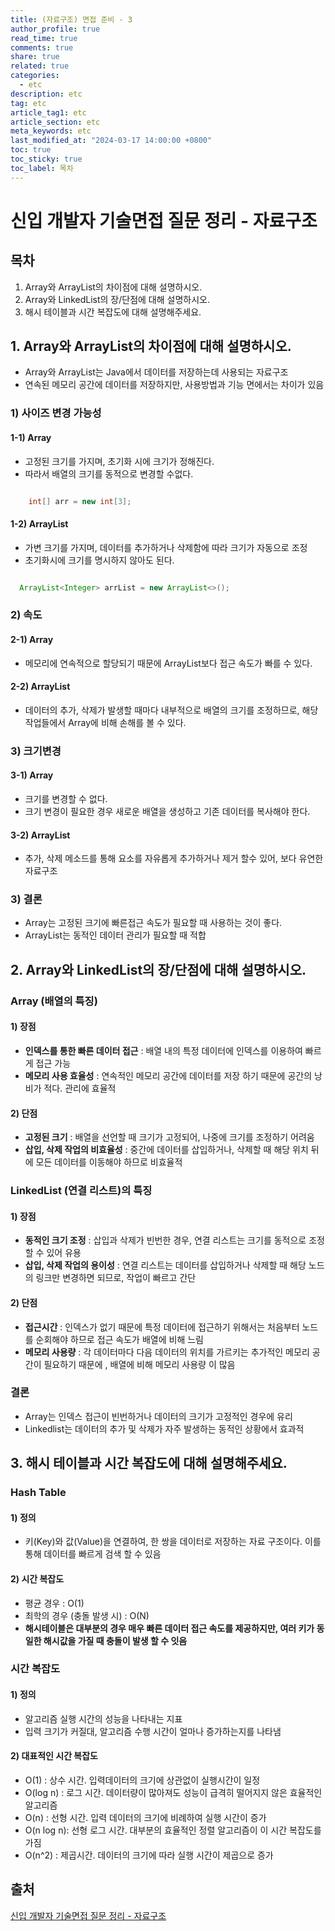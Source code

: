 ```yaml
---
title: (자료구조) 면접 준비 - 3
author_profile: true
read_time: true
comments: true
share: true
related: true
categories:
  - etc
description: etc
tag: etc
article_tag1: etc
article_section: etc
meta_keywords: etc
last_modified_at: "2024-03-17 14:00:00 +0800"
toc: true
toc_sticky: true
toc_label: 목차
---
```


# 신입 개발자 기술면접 질문 정리 - 자료구조

## 목차

1. Array와 ArrayList의 차이점에 대해 설명하시오.
2. Array와 LinkedList의 장/단점에 대해 설명하시오.
3. 해시 테이블과 시간 복잡도에 대해 설명해주세요.

## 1. Array와 ArrayList의 차이점에 대해 설명하시오.

- Array와 ArrayList는 Java에서 데이터를 저장하는데 사용되는 자료구조
- 연속된 메모리 공간에 데이터를 저장하지만, 사용방법과 기능 면에서는 차이가 있음

### 1) 사이즈 변경 가능성

#### 1-1) Array

- 고정된 크기를 가지며, 초기화 시에 크기가 정해진다.
- 따라서 배열의 크기를 동적으로 변경할 수없다.

```java

    int[] arr = new int[3];

```

#### 1-2) ArrayList

- 가변 크기를 가지며, 데이터를 추가하거나 삭제함에 따라 크기가 자동으로 조정
- 초기화시에 크기를 명시하지 않아도 된다.

```java

  ArrayList<Integer> arrList = new ArrayList<>();

```

### 2) 속도

#### 2-1) Array

- 메모리에 연속적으로 할당되기 때문에 ArrayList보다 접근 속도가 빠를 수 있다.

#### 2-2) ArrayList

- 데이터의 추가, 삭제가 발생할 때마다 내부적으로 배열의 크기를 조정하므로, 해당 작업들에서 Array에 비해 손해를 볼 수 있다.

### 3) 크기변경

#### 3-1) Array

- 크기를 변경할 수 없다.
- 크기 변경이 필요한 경우 새로운 배열을 생성하고 기존 데이터를 복사해야 한다.

#### 3-2) ArrayList

- 추가, 삭제 메소드를 통해 요소를 자유롭게 추가하거나 제거 할수 있어, 보다 유연한 자료구조

### 3) 결론

- Array는 고정된 크기에 빠른접근 속도가 필요할 때 사용하는 것이 좋다.
- ArrayList는 동적인 데이터 관리가 필요할 때 적합

## 2. Array와 LinkedList의 장/단점에 대해 설명하시오.

### Array (배열의 특징)

#### 1) 장점

- **인덱스를 통한 빠른 데이터 접근** : 배열 내의 특정 데이터에 인덱스를 이용하여 빠르게 접근 가능
- **메모리 사용 효율성** : 연속적인 메모리 공간에 데이터를 저장 하기 때문에 공간의 낭비가 적다. 관리에 효율적

#### 2) 단점

- **고정된 크기** : 배열을 선언할 때 크기가 고정되어, 나중에 크기를 조정하기 어려움
- **삽입, 삭제 작업의 비효율성** : 중간에 데이터를 삽입하거나, 삭제할 때 해당 위치 뒤에 모든 데이터를 이동해야 하므로 비효율적

### LinkedList (연결 리스트)의 특징

#### 1) 장점

- **동적인 크기 조정** : 삽입과 삭제가 빈번한 경우, 연결 리스트는 크기를 동적으로 조정할 수 있어 유용
- **삽입, 삭제 작업의 용이성** : 연결 리스트는 데이터를 삽입하거나 삭제할 때 해당 노드의 링크만 변경하면 되므로, 작업이 빠르고 간단

#### 2) 단점

- **접근시간** : 인덱스가 없기 때문에 특정 데이터에 접근하기 위해서는 처음부터 노드를 순회해야 하므로 접근 속도가 배열에 비해 느림
- **메모리 사용량** : 각 데이터마다 다음 데이터의 위치를 가르키는 추가적인 메모리 공간이 필요하기 때문에 , 배열에 비해 메모리 사용량 이 많음

### 결론

- Array는 인덱스 접근이 빈번하거나 데이터의 크기가 고정적인 경우에 유리
- Linkedlist는 데이터의 추가 및 삭제가 자주 발생하는 동적인 상황에서 효과적

## 3. 해시 테이블과 시간 복잡도에 대해 설명해주세요.

### Hash Table

#### 1) 정의

- 키(Key)와 값(Value)을 연결하여, 한 쌍을 데이터로 저장하는 자료 구조이다. 이를 통해 데이터를 빠르게 검색 할 수 있음

#### 2) 시간 복잡도

- 평균 경우 : O(1)
- 최학의 경우 (충돌 발생 시) : O(N)
- **해시테이블은 대부분의 경우 매우 빠른 데이터 접근 속도를 제공하지만, 여러 키가 동일한 해시값을 가질 때 충돌이 발생 할 수 잇음**

### 시간 복잡도

#### 1) 정의

- 알고리즘 실행 시간의 성능을 나타내는 지표
- 입력 크기가 커질대, 알고리즘 수행 시간이 얼마나 증가하는지를 나타냄

#### 2) 대표적인 시간 복잡도

- O(1) : 상수 시간. 입력데이터의 크기에 상관없이 실행시간이 일정
- O(log n) : 로그 시간. 데이터량이 많아져도 성능이 급격히 떨어지지 않은 효율적인 알고리즘
- O(n) : 선형 시간. 입력 데이터의 크기에 비례하여 실행 시간이 증가
- O(n log n): 선형 로그 시간. 대부분의 효율적인 정렬 알고리즘이 이 시간 복잡도를 가짐
- O(n^2) : 제곱시간. 데이터의 크기에 따라 실행 시간이 제곱으로 증가

## 출처

<a href="https://dev-coco.tistory.com/159">신입 개발자 기술면접 질문 정리 - 자료구조</a>
